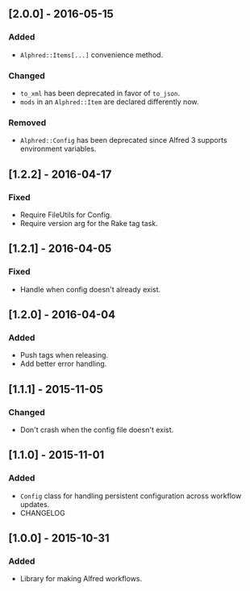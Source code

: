 ## [2.0.0] - 2016-05-15
### Added
- `Alphred::Items[...]` convenience method.

### Changed
- `to_xml` has been deprecated in favor of `to_json`.
- `mods` in an `Alphred::Item` are declared differently now.

### Removed
- `Alphred::Config` has been deprecated since Alfred 3 supports environment
variables.

## [1.2.2] - 2016-04-17
### Fixed
- Require FileUtils for Config.
- Require version arg for the Rake tag task.

## [1.2.1] - 2016-04-05
### Fixed
- Handle when config doesn't already exist.

## [1.2.0] - 2016-04-04
### Added
- Push tags when releasing.
- Add better error handling.

## [1.1.1] - 2015-11-05
### Changed
- Don't crash when the config file doesn't exist.

## [1.1.0] - 2015-11-01
### Added
- `Config` class for handling persistent configuration across workflow updates.
- CHANGELOG

## [1.0.0] - 2015-10-31
### Added
- Library for making Alfred workflows.
